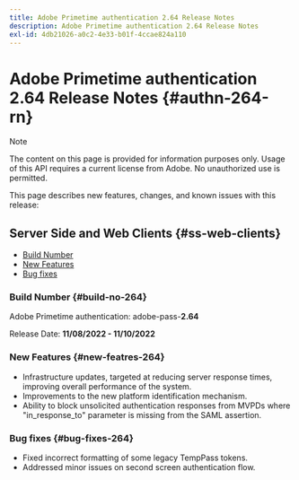```yaml
---
title: Adobe Primetime authentication 2.64 Release Notes
description: Adobe Primetime authentication 2.64 Release Notes
exl-id: 4db21026-a0c2-4e33-b01f-4ccae824a110
---
```

# Adobe Primetime authentication 2.64 Release Notes {#authn-264-rn}

>[!NOTE]
>
>The content on this page is provided for information purposes only. Usage of this API requires a current license from Adobe. No unauthorized use is permitted.

This page describes new features, changes, and known issues with this release:

## Server Side and Web Clients {#ss-web-clients}

* [Build Number](#build-no-264)
* [New Features](#new-featres-264)
* [Bug fixes](#bug-fixes-264)

### Build Number {#build-no-264}

Adobe Primetime authentication: adobe-pass-**2.64**

Release Date: **11/08/2022 - 11/10/2022**

### New Features {#new-featres-264}

* Infrastructure updates, targeted at reducing server response times, improving overall performance of the system.
* Improvements to the new platform identification mechanism.
* Ability to block unsolicited authentication responses from MVPDs where "in_response_to" parameter is missing from the SAML assertion.

### Bug fixes {#bug-fixes-264}

* Fixed incorrect formatting of some legacy TempPass tokens.
* Addressed minor issues on second screen authentication flow.
